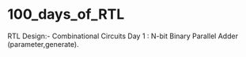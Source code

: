 # 100_days_of_RTL

RTL Design:- Combinational Circuits
Day 1 : N-bit Binary Parallel Adder (parameter,generate).
